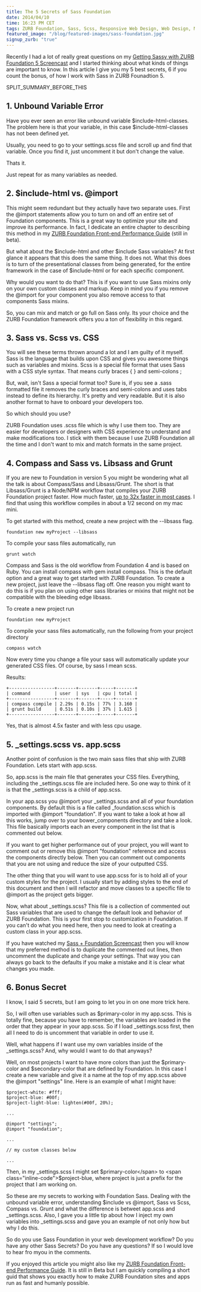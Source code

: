 ```yaml
---
title: The 5 Secrets of Sass Foundation
date: 2014/04/10
time: 16:23 PM CET
tags: ZURB Foundation, Sass, Scss, Responsive Web Design, Web Design, Mobile, Video
featured_image: "/blog/featured-images/sass-foundation.jpg"
signup_zurb: "true"
---
```


Recently I had a lot of really great questions on my [Getting Sassy with ZURB Foundation 5 Screencast](https://www.youtube.com/watch?v=Gx-9cgNlZlQ) and I started thinking about what kinds of things are important to know. In this article I give you my 5 best secrets, 6 if you count the bonus, of how I work with Sass in ZURB Founadtion 5.

SPLIT\_SUMMARY\_BEFORE\_THIS

## 1. Unbound Variable Error

Have you ever seen an error like <span class="inline-code">unbound variable $include-html-classes</span>. The problem here is that your variable, in this case $include-html-classes has not been defined yet. 

Usually, you need to go to your settings.scss file and scroll up and find that variable. Once you find it, just uncomment it but don't change the value.

Thats it.

Just repeat for as many variables as needed.

## 2. $include-html vs. @import

This might seem redundant but they actually have two separate uses. First the @import statements allow you to turn on and off an entire set of Foundation components. This is a great way to optimize your site and improve its performance. In fact, I dedicate an entire chapter to describing this method in my [ZURB Foundation Front-end Performance Guide][1] (still in beta).

But what about the $include-html and other $include Sass variables? At first glance it appears that this does the same thing. It does not. What this does is to turn of the presentational classes from being generated, for the entire framework in the case of $include-html or for each specific component.

Why would you want to do that? This is if you want to use Sass mixins only on your own custom classes and markup. Keep in mind you if you remove the @import for your component you also remove access to that components Sass mixins.

So, you can mix and match or go full on Sass only. Its your choice and the ZURB Foundation framework offers you a ton of flexibility in this regard.

## 3. Sass vs. Scss vs. CSS

You will see these terms thrown around a lot and I am guilty of it myself. Sass is the language that builds upon CSS and gives you awesome things such as variables and mixins. Scss is a special file format that uses Sass with a CSS style syntax. That means curly braces { } and semi-colons ;

But, wait, isn't Sass a special format too? Sure is, if you see a .sass formatted file it removes the curly braces and semi-colons and uses tabs instead to define its hierarchy. It's pretty and very readable. But it is also another format to have to onboard your developers too. 

So which should you use?

ZURB Foundation uses .scss file which is why I use them too. They are easier for developers or designers with CSS experience to understand and make modifications too. I stick with them because I use ZURB Foundation all the time and I don't want to mix and match formats in the same project.

## 4. Compass and Sass vs. Libsass and Grunt

If you are new to Foundation in version 5 you might be wondering what all the talk is about Compass/Sass and Libsass/Grunt.  The short is that Libsass/Grunt is a Node/NPM workflow that compiles your ZURB Foundation project faster. How much faster, [up to 32x faster in most cases][2].  I find that using this workflow compiles in about a 1/2 second on my mac mini.


To get started with this method, create a new project with the --libsass flag.

    foundation new myProject --libsass

To compile your sass files automatically, run

    grunt watch

Compass and Sass is the old workflow from Foundation 4 and is based on Ruby. You can install compass with <span class="inline-code">gem install compass</span>. This is the default option and a great way to get started with ZURB Foundation. To create a new project, just leave the --libsass flag off. One reason you might want to do this is if you plan on using other sass libraries or mixins that might not be compatible with the bleeding edge libsass.

To create a new project run

    foundation new myProject

To compile your sass files automatically, run the following from your project directory

    compass watch

Now every time you change a file your sass will automatically update your generated CSS files. Of course, by sass I mean scss.

Results:

    +-----------------+-------+-------+-----+-------+
    | command         | user  | sys   | cpu | total |
    +-----------------+-------+-------+-----+-------+
    | compass compile | 2.29s | 0.15s | 77% | 3.160 |
    | grunt build     | 0.51s | 0.10s | 37% | 1.615 |
    +-----------------+-------+-------+-----+-------+

Yes, that is almost 4.5x faster and with less cpu usage.



## 5. \_settings.scss vs. app.scss

Another point of confusion is the two main sass files that ship with ZURB Foundation. Lets start with app.scss.

So, app.scss is the main file that generates your CSS files. Everything, including the \_settings.scss file are included here. So one way to think of it is that the \_settings.scss is a child of app.scss.

In your app.scss you @import your \_settings.scss and all of your foundation components. By default this is a file called \_foundation.scss which is imported with <span class="inline-code">@import "foundation"</span>. If you want to take a look at how all this works, jump over to your bower\_components directory and take a look. This file basically imports each an every component in the list that is commented out below.

If you want to get higher performance out of your project, you will want to comment out or remove this <span class="inline-code">@import "foundation"</span> reference and access the components directly below. Then you can comment out components that you are not using and reduce the size of your outputted CSS.

The other thing that you will want to use app.scss for is to hold all of your custom styles for the project. I usually start by adding styles to the end of this document and then I will refactor and move classes to a specific file to @import as the project gets bigger. 

Now, what about \_settings.scss? This file is a collection of commented out Sass variables that are used to change the default look and behavior of ZURB Foundation. This is your first stop to customization in Foundation. If you can't do what you need here, then you need to look at creating a custom class in your app.scss.

If you have watched my [Sass + Foundation Screencast][3] then you will know that my preferred method is to duplicate the commented out lines, then uncomment the duplicate and change your settings. That way you can always go back to the defaults if you make a mistake and it is clear what changes you made. 

## 6. Bonus Secret

I know, I said 5 secrets, but I am going to let you in on one more trick here. 

So, I will often use variables such as $primary-color in my app.scss. This is totally fine, because you have to remember, the variables are loaded in the order that they appear in your app.scss. So if I load \_settings.scss first, then all I need to do is uncomment that variable in order to use it.

Well, what happens if I want use my own variables inside of the \_settings.scss? And, why would I want to do that anyways?

Well, on most projects I want to have more colors than just the $primary-color and $secondary-color that are defined by Foundation. In this case I create a new variable and give it a name at the top of my app.scss above the @import "settings" line. Here is an example of what I might have:

    $project-white: #fff;
    $project-blue: #00f;
    $project-light-blue: lighten(#00f, 20%);

    ...
    
    @import "settings";
    @import "foundation";
    
    ...
    
    // my custom classes below
    
    ...

Then, in my \_settings.scss I might set <span class="inline-code">$primary-color</span> to <span class="inline-code">$project-blue</span>, where project is just a prefix for the project that I am working on. 

So these are my secrets to working with Foundation Sass. Dealing with the unbound variable error, understanding $include vs @import, Sass vs Scss, Compass vs. Grunt and what the difference is betweet app.scss and \_settings.scss. Also, I gave you a little tip about how I inject my own variables into \_settings.scss and gave you an example of not only how but why I do this.

So do you use Sass Foundation in your web development workflow? Do you have any other Sass Secrets? Do you have any questions? If so I would love to hear fro myou in the comments.

If you enjoyed this article you might also like my [ZURB Foundation Front-end Performance Guide][4]. It is still in Beta but I am quickly compiling a short guid that shows you exactly how to make ZURB Foundation sites and apps run as fast and humanly possible.



[1]:  https://leanpub.com/zurb-foundation-performance-guide
[2]:  /blog/compass-sass-vs-sassc-for-zurb-foundation-4
[3]:  https://www.youtube.com/watch?v=Gx-9cgNlZlQ
[4]:  https://leanpub.com/zurb-foundation-performance-guide